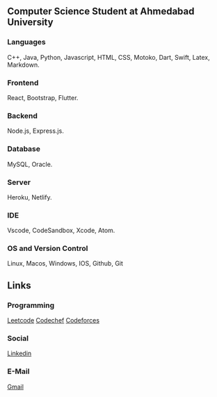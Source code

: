
## Computer Science Student at Ahmedabad University

### Languages
C++, Java, Python, Javascript, HTML, CSS, Motoko, Dart, Swift, Latex, Markdown.
### Frontend
React, Bootstrap, Flutter.
### Backend
Node.js, Express.js.
### Database
MySQL, Oracle.
### Server
Heroku, Netlify.
### IDE
Vscode, CodeSandbox, Xcode, Atom.
### OS and Version Control
Linux, Macos, Windows, IOS, Github, Git
## Links
### Programming
[Leetcode](https://leetcode.com/vatsaldp/)
[Codechef](https://www.codechef.com/users/vatsaldp)
[Codeforces](https://codeforces.com/profile/vatsaldp)
### Social
[Linkedin](https://www.linkedin.com/in/vatsal-patel-798b891b0/)
### E-Mail
[Gmail](mailto:vatsaldp8@gmail.com)
